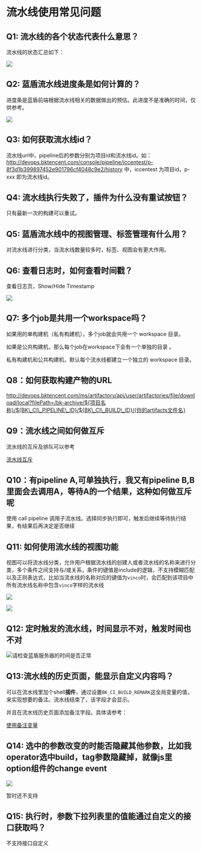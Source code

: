 # 流水线使用常见问题

## Q1: 流水线的各个状态代表什么意思？

流水线的状态汇总如下：

![](D:/document/outline/document/.gitbook/assets/image-20220301101202-uphlD.png)

## Q2: 蓝盾流水线进度条是如何计算的？

进度条是蓝盾前端根据流水线相关的数据做出的预估。此进度不是准确的时间，仅供参考。

![](D:/document/outline/document/.gitbook/assets/进度条.png)

## Q3: 如何获取流水线id？

流水线url中，pipeline后的参数分别为项目id和流水线id。如：http://devops.bktencent.com/console/pipeline/iccentest/p-8f3d1b399897452e901796cf4048c9e2/history 中，iccentest 为项目id，p-xxx 即为流水线id。

## Q4: 流水线执行失败了，插件为什么没有重试按钮？

只有最新一次的构建可以重试。

## Q5: 蓝盾流水线中的视图管理、标签管理有什么用？

对流水线进行分类，当流水线数量较多时，标签、视图会有更大作用。

## Q6: 查看日志时，如何查看时间戳？

查看日志页，Show/Hide Timestamp

![](D:/document/outline/document/.gitbook/assets/image-20220301101202-QERjn.png)

## Q7: 多个job是共用一个workspace吗？

如果用的单构建机（私有构建机），多个job就会共用一个 workspace 目录。

如果是公共构建机，那么每个job在workspace下会有一个单独的目录 。

私有构建机和公共构建机，默认每个流水线都建立一个独立的 workspace 目录。

## Q8：如何获取构建产物的URL

http://devops.bktencent.com/ms/artifactory/api/user/artifactories/file/download/local?filePath=/bk-archive/${项目名称}/${BK\_CI\_PIPELINE\_ID}/${BK\_CI\_BUILD\_ID}/{你的artifacts文件名}

## Q9：流水线之间如何做互斥

流水线的互斥及排队可以参考

[流水线互斥](https://docs.bkci.net/tutorials/scene/pipeline-exclusion-queue)

## Q10：有pipeline A,可单独执行，我又有pipeline B,B里面会去调用A，等待A的一个结果，这种如何做互斥呢

使用 call pipeline 调用子流水线。选择同步执行即可，触发后继续等待执行结果，有结果后再决定是否继续

## Q11: 如何使用流水线的视图功能

视图可以将流水线分类，允许用户根据流水线的创建人或者流水线的名称来进行分类，多个条件之间支持与/或关系，条件的键值是include的逻辑，不支持模糊匹配以及正则表达式，比如当流水线的名称对应的键值为`vinco`时，会匹配到该项目中所有流水线名称中包含`vinco`字样的流水线

![](D:/document/outline/document/.gitbook/assets/image-20220125152014075.png)

![](D:/document/outline/document/.gitbook/assets/image-20220125152350168.png)

## Q12: 定时触发的流水线，时间显示不对，触发时间也不对

![](D:/document/outline/document/.gitbook/assets/wecom-temp-26d5087b12647b6801f5d8471eeb3ee6.png)请检查蓝盾服务器的时间是否正常

## Q13:流水线的历史页面，能显示自定义内容吗？

可以在流水线里加个shell**插件**，通过设置`BK_CI_BUILD_REMARK`这全局变量的值，来实现想要的备注。流水线结束了，该字段才会显示。

并且在流水线历史页面添加备注字段。具体请参考：

[使用备注变量](https://docs.bkci.net/services/pipelines/pipeline-variables/pipeline-variables-remark)

## Q14: 选中的参数改变的时能否隐藏其他参数，比如我operator选中build，tag参数隐藏掉，就像js里option组件的change event

![](D:/document/outline/document/.gitbook/assets/企业微信截图_1634710197325.png)

暂时还不支持

## Q15: 执行时，参数下拉列表里的值能通过自定义的接口获取吗？

不支持接口自定义